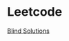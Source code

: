 # Leetcode
[Blind Solutions](https://github.com/Perdente/Leetcode/blob/main/Leetcode%20BLIND-75%20Solutions.md)
